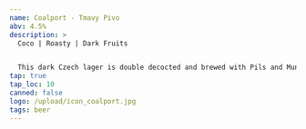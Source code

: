 ```yaml
---
name: Coalport - Tmavy Pivo
abv: 4.5%
description: >
  Coco | Roasty | Dark Fruits


  This dark Czech lager is double decocted and brewed with Pils and Munich malts and a touch of roasted malts. It tastes rich coco and has notes of dark fruits. It is delicious and beautiful.
tap: true
tap_loc: 10
canned: false
logo: /upload/icon_coalport.jpg
tags: beer
---
```


